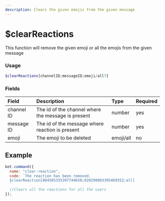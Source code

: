 ```yaml
---
description: Clears the given emojis from the given message
---
```


# $clearReactions

This function will remove the given emoji or all the emojis from the given message

### Usage 
```php
$clearReactions[channelID;messageID;emoji/all?]
```

### Fields

| Field | Description | Type | Required |
| :--- | :--- | :--- | :--- |
| channel ID | The id of the channel where the message is present | number | yes |
| message ID | The id of the message where reaction is present |number|yes|
|emoji|The emoji to be deleted|emoji/all|no|

## Example

```javascript
bot.command({
  name: "clear-reaction",
  code: `The reaction has been removed.
  $clearReaction[804505335397744650;820290083395469352;all]
  `
  //Clears all the reactions for all the users
});
```






